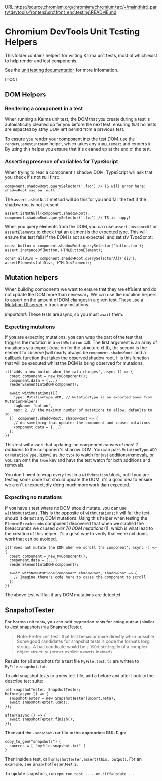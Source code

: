 URL:https://source.chromium.org/chromium/chromium/src/+/main:third_party\devtools-frontend\src\front_end\testing\README.md
# Chromium DevTools Unit Testing Helpers

This folder contains helpers for writing Karma unit tests, most of which exist to help render and test components.

See the [unit testing documentation](../../test/unit/README.md) for more information.

[TOC]

## DOM Helpers

### Rendering a component in a test

When running a Karma unit test, the DOM that you create during a test is automatically cleaned up for you before the next test, ensuring that no tests are impacted by stray DOM left behind from a previous test.

To ensure you render your component into the test DOM, use the `renderElementIntoDOM` helper, which takes any `HTMLElement` and renders it. By using this helper you ensure that it's cleaned up at the end of the test.

### Asserting presence of variables for TypeScript

When trying to read a component's shadow DOM, TypeScript will ask that you check it's not null first:

```
component.shadowRoot.querySelector('.foo') // TS will error here: shadowRoot may be `null`.
```

The `assert.isNotNull` method will do this for you and fail the test if the shadow root is not present:

```
assert.isNotNull(component.shadowRoot);
component.shadowRoot.querySelector('.foo') // TS is happy!
```

When you query elements from the DOM, you can use `assert.instanceOf` or `assertElements` to check that an element is the expected type. This will ensure the test fails if the DOM is not as expected, and satisfy TypeScript:

```
const button = component.shadowRoot.querySelector('button.foo');
assert.instanceOf(button, HTMLButtonElement);

const allDivs = component.shadowRoot.querySelectorAll('div');
assertElements(allDivs, HTMLDivElement);
```

## Mutation helpers

When building components we want to ensure that they are efficient and do not update the DOM more than necessary. We can use the mutation helpers to assert on the amount of DOM changes in a given test. These use a [Mutation Observer](https://developer.mozilla.org/en/docs/Web/API/MutationObserver) to track any mutations.

_Important!_: These tests are async, so you must `await` them.

### Expecting mutations

If you are expecting mutations, you can wrap the part of the test that triggers the mutation in a `withMutation` call. The first argument is an array of mutations you expect (read on for the structure of it), the second is the element to observe (will nearly always be `component.shadowRoot`, and a callback function that takes the observed shadow root. It is this function that will be executed whilst the DOM is being observed for mutations.

```
it('adds a new button when the data changes', async () => {
  const component = new MyComponent();
  component.data = {...}
  renderElementIntoDOM(component);

  await withMutations([{
    type: MutationType.ADD, // MutationType is an exported enum from MutationHelpers
    tagName: 'button',
    max: 2, // the maximum number of mutations to allow; defaults to 10
  }], component.shadowRoot, shadowRoot => {
    // do something that updates the component and causes mutations
    component.data = {...}
  })
})
```

This test will assert that updating the component causes _at most 2 additions_ to the component's shadow DOM. You can pass `MutationType.ADD` or `MutationType.REMOVE` as the `type` to watch for just additions/removals, or you can omit the `type` key and have the test watch for both additions and removals.

You don't need to wrap every test in a `withMutation` block, but if you are testing some code that should update the DOM, it's a good idea to ensure we aren't unexpectedly doing much more work than expected.

### Expecting no mutations

If you have a test where no DOM should mutate, you can use `withNoMutations`. This is the opposite of `withMutations`; it will fail the test should it detect any DOM mutations. Using this helper when testing the `ElementBreadcrumbs` component discovered that when we scrolled the breadcrumbs we caused _over 70 DOM mutations_ (!), which is what lead to the creation of this helper. It's a great way to verify that we're not doing work that can be avoided.

```
it('does not mutate the DOM when we scroll the component', async () => {
  const component = new MyComponent();
  component.data = {...}
  renderElementIntoDOM(component);

  await withNoMutations(component.shadowRoot, shadowRoot => {
    // Imagine there's code here to cause the component to scroll
  })
})
```

The above test will fail if any DOM mutations are detected.

## SnapshotTester

For Karma unit tests, you can add regression tests for string output (similar to Jest snapshots) via SnapshotTester.

> Note: Prefer unit tests that test behavior more directly when possible. Some good candidates for snapshot tests is code the formats long strings. A bad candidate would be a `JSON.stringify` of a complex object structure (prefer explicit asserts instead).

Results for all snapshots for a test file `MyFile.test.ts` are written to `MyFile.snapshot.txt`.

To add snapshot tests to a new test file, add a before and after hook to the describe test suite:

```
let snapshotTester: SnapshotTester;
before(async () => {
  snapshotTester = new SnapshotTester(import.meta);
  await snapshotTester.load();
});

after(async () => {
  await snapshotTester.finish();
});
```

Then add the `.snapshot.txt` file to the appropriate BUILD.gn:

```
copy_to_gen("snapshots") {
  sources = [ "myfile.snapshot.txt" ]
}
```

Then inside a test, call `snapshotTester.assert(this, output)`. For an example, see SnapshotTester.test.ts.

To update snapshots, run `npm run test -- --on-diff=update ...`

